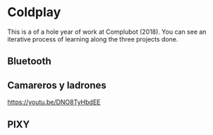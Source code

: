 # Coldplay

This is a of a hole year of work at Complubot (2018).
You can see an iterative process of learning along the three projects done.

## Bluetooth

## Camareros y ladrones
https://youtu.be/DNO8TyHbdEE

## PIXY
